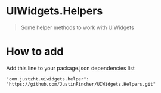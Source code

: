 # UIWidgets.Helpers
> Some helper methods to work with UIWidgets

# How to add
Add this line to your package.json dependencies list
```
"com.justzht.uiwidgets.helper": "https://github.com/JustinFincher/UIWidgets.Helpers.git"
```
